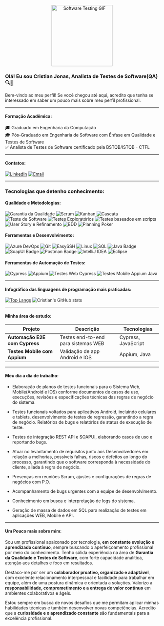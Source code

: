 <div align="center">
  <img 
    src="https://media0.giphy.com/media/v1.Y2lkPTc5MGI3NjExdnUwYTF4bGk1ajNzcWViZDZsOTZsZTdpMHhwdnoyOWxwMnZqZTI2ciZlcD12MV9pbnRlcm5hbF9naWZfYnlfaWQmY3Q9Zw/ge37NVjuTAvTYtD7kR/giphy.gif" 
    alt="Software Testing GIF" 
    width="200"
  />
</div>

### Olá! Eu sou Cristian Jonas, Analista de Testes de Software(QA) 🔍🐞
Bem-vindo ao meu perfil!
Se você chegou até aqui, acredito que tenha se interessado em saber um pouco mais sobre meu perfil profissional.

---

#### Formação Acadêmica:
🎓 Graduado em Engenharia da Computação   
🎓 Pós-Graduado em Engenharia de Software com Ênfase em Qualidade e Testes de Software   
✅ Analista de Testes de Software certificado pela BSTQB/ISTQB - CTFL    

---

#### Contatos:  
[![LinkedIn](https://img.shields.io/badge/LinkedIn-0077B5?style=for-the-badge&logo=linkedin&logoColor=white)](https://www.linkedin.com/in/cristian-jonas-ataliba-7ba1631a5/)
[![Email](https://img.shields.io/badge/Email-D14836?style=for-the-badge&logo=gmail&logoColor=white)](cristian.ataliba@outlook.com)   

---

### Tecnologias que detenho conhecimento:

#### Qualidade e Metodologias:
<div align="left">
  <!-- Qualidade e Metodologias -->
  <img src="https://img.shields.io/badge/Garantia%20da%20Qualidade-blue?style=for-the-badge" alt="Garantia da Qualidade" />
  <img src="https://img.shields.io/badge/Scrum-Agile-red?style=for-the-badge" alt="Scrum" />
  <img src="https://img.shields.io/badge/Kanban-Agile-blue?style=for-the-badge" alt="Kanban" />
  <img src="https://img.shields.io/badge/Metodologia-Cascata-lightgrey?style=for-the-badge" alt="Cascata" />
  <img src="https://img.shields.io/badge/Teste%20de%20Software-blueviolet?style=for-the-badge" alt="Teste de Software" />
  <img src="https://img.shields.io/badge/Testes%20Exploratórios-lightblue?style=for-the-badge" alt="Testes Exploratórios" />
  <img src="https://img.shields.io/badge/Testes%20Baseados%20em%20Scripts%20e%20Cenários-green?style=for-the-badge" alt="Testes baseados em scripts" />
  <img src="https://img.shields.io/badge/User%20Story%20%26%20Refinamento-brightgreen?style=for-the-badge" alt="User Story e Refinamento" />
  <img src="https://img.shields.io/badge/BDD-Behavior%20Driven%20Development-orange?style=for-the-badge" alt="BDD" />
  <img src="https://img.shields.io/badge/Planning%20Poker-Story%20Points-yellow?style=for-the-badge" alt="Planning Poker" />
</div>

#### Ferramentas e Desenvolvimento:

<div align="left">
  <!-- Ferramentas e Desenvolvimento -->
  <img src="https://img.shields.io/badge/Azure_DevOps-0078D7?style=for-the-badge&logo=azure-devops&logoColor=white" alt="Azure DevOps" />
  <img src="https://img.shields.io/badge/Git-F05032?style=for-the-badge&logo=git&logoColor=white" alt="Git" />
  <img src="https://img.shields.io/badge/EasySSH-Terminal-lightgrey?style=for-the-badge" alt="EasySSH" />
  <img src="https://img.shields.io/badge/Linux-FCC624?style=for-the-badge&logo=linux&logoColor=black" alt="Linux" />
  <img src="https://img.shields.io/badge/SQL-MySQL-blue?style=for-the-badge&logo=mysql&logoColor=white" alt="SQL" />
  <img src="https://img.shields.io/badge/Java-ED8B00?style=for-the-badge&logo=java&logoColor=white" alt="Java Badge" />
  <img src="https://img.shields.io/badge/SoapUI-008000?style=for-the-badge" alt="SoapUI Badge" />
  <img src="https://img.shields.io/badge/Postman-FF6C37?style=for-the-badge&logo=postman&logoColor=white" alt="Postman Badge"/>
  <img src="https://img.shields.io/badge/IntelliJ_IDEA-000000?style=for-the-badge&logo=intellij-idea&logoColor=white" alt="IntelliJ IDEA" />
  <img src="https://img.shields.io/badge/Eclipse-2C2255?style=for-the-badge&logo=eclipse&logoColor=white" alt="Eclipse" />
</div>

#### Ferramentas de Automação de Testes:

<div align="left">
  <!-- Ferramentas de Automação de Testes -->
  <img src="https://img.shields.io/badge/Cypress-17202C?style=for-the-badge&logo=cypress&logoColor=white" alt="Cypress" />
  <img src="https://img.shields.io/badge/Appium-00B4AB?style=for-the-badge&logo=appium&logoColor=white" alt="Appium" />
  <img src="https://img.shields.io/badge/Testes%20Web%20com%20Cypress-darkgreen?style=for-the-badge" alt="Testes Web Cypress" />
  <img src="https://img.shields.io/badge/Testes%20Mobile%20com%20Appium%20e%20Java-purple?style=for-the-badge" alt="Testes Mobile Appium Java" />
</div>

---

#### Infográfico das linguagens de programação mais praticadas:  

[![Top Langs](https://github-readme-stats.vercel.app/api/top-langs/?username=Cristian3838)](https://github.com/anuraghazra/github-readme-stats)
![Cristian's GitHub stats](https://github-readme-stats.vercel.app/api?username=Cristian3838&show_icons=true&count_private=true&theme=tokyonight)


---

#### Minha área de estudo:

| Projeto | Descrição | Tecnologias |
|--------|-----------|-------------|
| **Automação E2E com Cypress** | Testes end-to-end para sistemas WEB | Cypress, JavaScript |
| **Testes Mobile com Appium** | Validação de app Android e IOS | Appium, Java |

---
#### Meu dia a dia de trabalho:

- Elaboração de planos de testes funcionais para o Sistema Web, Mobile(Android e IOS) conforme documentos de casos de uso, execuções, revisões e especificações técnicas das regras de negócio do sistema.

- Testes funcionais voltados para aplicativos Android, incluindo celulares e tablets, desenvolvimento de testes de regressão, garantindo a regra de negócio. Relatórios de bugs e relatórios de status de execução de teste.

- Testes de integração REST API e SOAPUI, elaborando casos de uso e reportando bugs.

- Atuar no levantamento de requisitos junto aos Desenvolvedores em relação a melhorias, possíveis falhas, riscos e defeitos ao longo do processo, garantindo que o software corresponda à necessidade do cliente, aliada à regra de negócio.

- Presenças em reuniões Scrum, ajustes e configurações de regras de negócios com P.O.

- Acompanhamento de bugs urgentes com a equipe de desenvolvimento.

- Conhecimento em busca e interpretação de logs do sistema.

- Geração de massa de dados em SQL para realização de testes em aplicações WEB, Mobile e API.

---

#### Um Pouco mais sobre mim:
Sou um profissional apaixonado por tecnologia, **em constante evolução e aprendizado contínuo**, sempre buscando o aperfeiçoamento profissional por meio do conhecimento. Tenho sólida experiência na área de **Garantia da Qualidade e Testes de Software**, com forte capacidade analítica, atenção aos detalhes e foco em resultados.

Destaco-me por ser um **colaborador proativo, organizado e adaptável**, com excelente relacionamento interpessoal e facilidade para trabalhar em equipe, além de uma postura dinâmica e orientada a soluções. Valorizo a **responsabilidade, comprometimento e a entrega de valor contínuo** em ambientes colaborativos e ágeis.

Estou sempre em busca de novos desafios que me permitam aplicar minhas habilidades técnicas e também desenvolver novas competências. Acredito que a **curiosidade e o aprendizado constante** são fundamentais para a excelência profissional.

